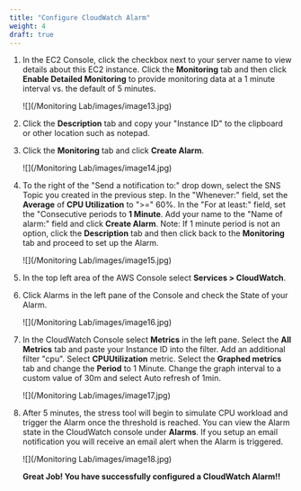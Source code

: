 ```yaml
---
title: "Configure CloudWatch Alarm"
weight: 4
draft: true
---
```


1.  In the EC2 Console, click the checkbox next to your server name to
    view details about this EC2 instance. Click the **Monitoring** tab
    and then click **Enable Detailed Monitoring** to provide monitoring
    data at a 1 minute interval vs. the default of 5 minutes.
    
    ![](/Monitoring Lab/images/image13.jpg)

2.  Click the **Description** tab and copy your "Instance ID" to the
    clipboard or other location such as notepad.

3.  Click the **Monitoring** tab and click **Create Alarm**.

    ![](/Monitoring Lab/images/image14.jpg)
    
4.  To the right of the "Send a notification to:" drop down, select the
    SNS Topic you created in the previous step. In the "Whenever:"
    field, set the **Average** of **CPU Utilization** to ">=" 60%. In
    the "For at least:" field, set the "Consecutive periods to **1
    Minute**. Add your name to the "Name of alarm:" field and click
    **Create Alarm**. Note: If 1 minute period is not an option, click
    the **Description** tab and then click back to the **Monitoring**
    tab and proceed to set up the Alarm.

	![](/Monitoring Lab/images/image15.jpg)

5.  In the top left area of the AWS Console select **Services >
    CloudWatch**.

6.  Click Alarms in the left pane of the Console and check the State of
    your Alarm.

	![](/Monitoring Lab/images/image16.jpg)

7.  In the CloudWatch Console select **Metrics** in the left pane.
    Select the **All Metrics** tab and paste your Instance ID into the
    filter. Add an additional filter "cpu". Select **CPUUtilization**
    metric. Select the **Graphed metrics** tab and change the **Period**
    to 1 Minute. Change the graph interval to a custom value of 30m and
    select Auto refresh of 1min.
    
    ![](/Monitoring Lab/images/image17.jpg)

8.  After 5 minutes, the stress tool will begin to simulate CPU workload
    and trigger the Alarm once the threshold is reached. You can view
    the Alarm state in the CloudWatch console under **Alarms**. If you
    setup an email notification you will receive an email alert when the
    Alarm is triggered.
    
    ![](/Monitoring Lab/images/image18.jpg)
    

	**Great Job! You have successfully configured a CloudWatch Alarm!!**

